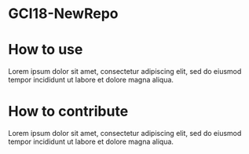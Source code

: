 # GCI18-NewRepo

# How to use #
Lorem ipsum dolor sit amet, consectetur adipiscing elit, sed do eiusmod tempor incididunt ut labore et dolore magna aliqua.

# How to contribute #
Lorem ipsum dolor sit amet, consectetur adipiscing elit, sed do eiusmod tempor incididunt ut labore et dolore magna aliqua.

